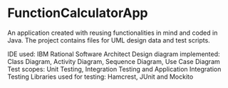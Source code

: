 # FunctionCalculatorApp
An application created with reusing functionalities in mind and coded in Java. The project contains files for UML design data and test scripts.

IDE used: IBM Rational Software Architect
Design diagram implemented: Class Diagram, Activity Diagram, Sequence Diagram, Use Case Diagram
Test scopes: Unit Testing, Integration Testing and Application Integration Testing
Libraries used for testing: Hamcrest, JUnit and Mockito
